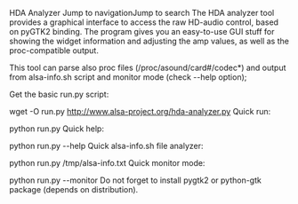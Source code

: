 HDA Analyzer
Jump to navigationJump to search
The HDA analyzer tool provides a graphical interface to access the raw HD-audio control, based on pyGTK2 binding. The program gives you an easy-to-use GUI stuff for showing the widget information and adjusting the amp values, as well as the proc-compatible output.

This tool can parse also proc files (/proc/asound/card#/codec*) and output from alsa-info.sh script and monitor mode (check --help option);

Get the basic run.py script:

   wget -O run.py http://www.alsa-project.org/hda-analyzer.py
Quick run:

   python run.py
Quick help:

   python run.py --help
Quick alsa-info.sh file analyzer:

   python run.py /tmp/alsa-info.txt
Quick monitor mode:

   python run.py --monitor
Do not forget to install pygtk2 or python-gtk package (depends on distribution).